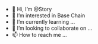 - 👋 Hi, I’m @Story
- 👀 I’m interested in Base Chain 
- 🌱 I’m currently learning ...
- 💞️ I’m looking to collaborate on ...
- 📫 How to reach me ...

